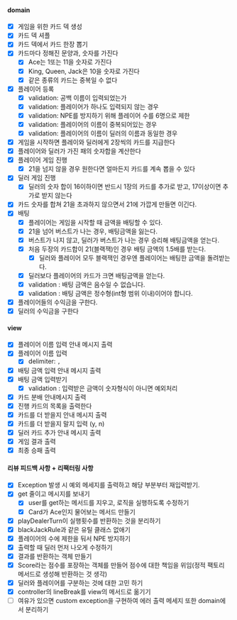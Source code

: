 #### domain

- [x] 게임을 위한 카드 덱 생성
- [x] 카드 덱 셔플
- [x] 카드 덱에서 카드 한장 뽑기
- [x] 카드마다 정해진 문양과, 숫자를 가진다
    - [x] Ace는 1또는 11을 숫자로 가진다
    - [x] King, Queen, Jack은 10을 숫자로 가진다
    - [x] 같은 종류의 카드는 중복일 수 없다
- [x] 플레이어 등록
    - [x] validation: 공백 이름이 입력되었는가
    - [x] validation: 플레이어가 하나도 입력되지 않는 경우
    - [x] validation: NPE를 방지하기 위해 플레이어 수를 6명으로 제한
    - [x] validation: 플레이어의 이름이 중복되어있는 경우
    - [x] validation: 플레이어의 이름이 딜러의 이름과 동일한 경우
- [x] 게임을 시작하면 플레이와 딜러에게 2장씩의 카드를 지급한다
- [x] 플레이어와 딜러가 가진 패의 숫자합을 계산한다
- [x] 플레이어 게임 진행
    - [x] 21을 넘지 않을 경우 원한다면 얼마든지 카드를 계속 뽑을 수 있다
- [x] 딜러 게임 진행
    - [x] 딜러의 숫자 합이 16이하이면 반드시 1장의 카드를 추가로 받고, 17이상이면 추가로 받지 않는다
- [x] 카드 숫자를 합쳐 21을 초과하지 않으면서 21에 가깝게 만들면 이긴다.
- [x] 배팅
    - [x] 플레이어는 게임을 시작할 때 금액을 배팅할 수 있다.
    - [x] 21을 넘어 버스트가 나는 경우, 배팅금액을 잃는다.
    - [x] 버스트가 나지 않고, 딜러가 버스트가 나는 경우 승리해 배팅금액을 얻는다.
    - [x] 처음 두장의 카드합이 21(블랙잭)인 경우 배팅 금액의 1.5배를 받는다.
        - [x] 딜러와 플레이어 모두 블랙잭인 경우엔 플레이어는 배팅한 금액을 돌려받는다.
    - [x] 딜러보다 플레이어의 카드가 크면 배팅금액을 얻는다.
    - [x] validation : 배팅 금액은 음수일 수 없습니다.
    - [x] validation : 배팅 금액은 정수형(int형 범위 이내)이어야 합니다.
- [x] 플레이어들의 수익금을 구한다.
- [x] 딜러의 수익금을 구한다

#### view

- [x] 플레이어 이름 입력 안내 메시지 출력
- [x] 플레이어 이름 입력
    - [x] delimiter: `,`
- [x] 배팅 금액 입력 안내 메시지 출력
- [x] 배팅 금액 입력받기
    - [x] validation : 입력받은 금액이 숫자형식이 아니면 예외처리
- [x] 카드 분배 안내메시지 출력
- [x] 진행 카드의 목록을 출력한다
- [x] 카드를 더 받을지 안내 메시지 출력
- [x] 카드를 더 받을지 말지 입력 (y, n)
- [x] 딜러 카드 추가 안내 메시지 출력
- [x] 게임 결과 출력
- [x] 최종 승패 출력

#### 리뷰 피드백 사항 + 리팩터링 사항

- [x] Exception 발생 시 예외 메세지를 출력하고 해당 부분부터 재입력받기.
- [x] get 줄이고 메시지를 보내기
    - [x] user를 get하는 메서드를 지우고, 로직을 실행하도록 수정하기
    - [x] Card가 Ace인지 물어보는 메서드 만들기
- [x] playDealerTurn이 실행횟수를 반환하는 것을 분리하기
- [x] blackJackRule과 같은 유틸 클래스 없애기
- [x] 플레이어의 수에 제한을 둬서 NPE 방지하기
- [x] 출력할 때 딜러 먼저 나오게 수정하기
- [x] 결과를 반환하는 객체 만들기
- [x] Score라는 점수를 포장하는 객체를 만들어 점수에 대한 책임을 위임(정적 팩토리 메서드로 생성해 반환하는 것 생각)
- [x] 딜러와 플레이어를 구분하는 것에 대한 고민 하기
- [x] controller의 lineBreak를 view의 메서드로 옮기기
- [ ] 여유가 있으면 custom exception을 구현하여 에러 출력 메세지 또한 domain에서 분리하기
